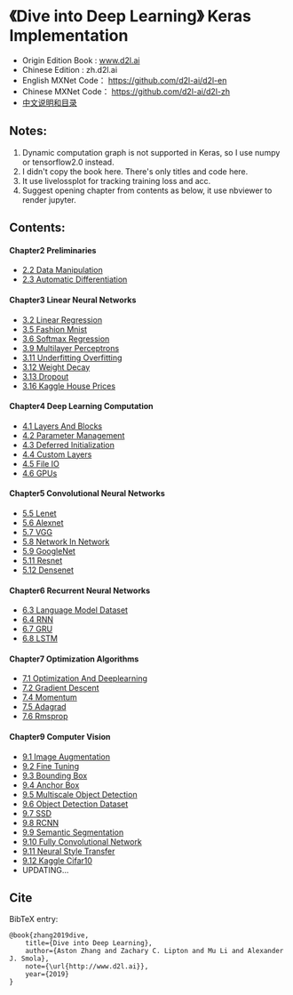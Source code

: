 # 《Dive into Deep Learning》 Keras Implementation

* Origin Edition Book : www.d2l.ai
* Chinese Edition : zh.d2l.ai
* English MXNet Code： https://github.com/d2l-ai/d2l-en
* Chinese MXNet Code： https://github.com/d2l-ai/d2l-zh
* [中文说明和目录](https://github.com/Jerzha/d2l-keras/blob/master/README_zh.md)

## Notes:

1. Dynamic computation graph is not supported in Keras, so I use numpy or tensorflow2.0 instead.
2. I didn't copy the book here. There's only titles and code here.
3. It use livelossplot for tracking training loss and acc.
4. Suggest opening chapter from contents as below, it use nbviewer to render jupyter.

## Contents:

#### Chapter2 Preliminaries
* [2.2 Data Manipulation](https://nbviewer.jupyter.org/github/Jerzha/d2l-keras/blob/master/chapter2/2.2_data_manipulation.ipynb)
* [2.3 Automatic Differentiation](https://nbviewer.jupyter.org/github/Jerzha/d2l-keras/blob/master/chapter2/2.3_automatic_differentiation.ipynb)
#### Chapter3 Linear Neural Networks
* [3.2 Linear Regression](https://nbviewer.jupyter.org/github/Jerzha/d2l-keras/blob/master/chapter3/3.2_linear-regression.ipynb)
* [3.5 Fashion Mnist](https://nbviewer.jupyter.org/github/Jerzha/d2l-keras/blob/master/chapter3/3.5_fashion-mnist.ipynb)
* [3.6 Softmax Regression](https://nbviewer.jupyter.org/github/Jerzha/d2l-keras/blob/master/chapter3/3.6_softmax-regression.ipynb)
* [3.9 Multilayer Perceptrons](https://nbviewer.jupyter.org/github/Jerzha/d2l-keras/blob/master/chapter3/3.9_multilayer-perceptrons.ipynb)
* [3.11 Underfitting Overfitting](https://nbviewer.jupyter.org/github/Jerzha/d2l-keras/blob/master/chapter3/3.11_underfitting_overfitting.ipynb)
* [3.12 Weight Decay](https://nbviewer.jupyter.org/github/Jerzha/d2l-keras/blob/master/chapter3/3.12_weight_decay.ipynb)
* [3.13 Dropout](https://nbviewer.jupyter.org/github/Jerzha/d2l-keras/blob/master/chapter3/3.13_dropout.ipynb)
* [3.16 Kaggle House Prices](https://nbviewer.jupyter.org/github/Jerzha/d2l-keras/blob/master/chapter3/3.16_kaggle_house_prices.ipynb)
#### Chapter4 Deep Learning Computation
* [4.1 Layers And Blocks](https://nbviewer.jupyter.org/github/Jerzha/d2l-keras/blob/master/chapter4/4.1_layers_and_blocks.ipynb)
* [4.2 Parameter Management](https://nbviewer.jupyter.org/github/Jerzha/d2l-keras/blob/master/chapter4/4.2_parameter_management.ipynb)
* [4.3 Deferred Initialization](https://nbviewer.jupyter.org/github/Jerzha/d2l-keras/blob/master/chapter4/4.3_deferred_initialization.ipynb)
* [4.4 Custom Layers](https://nbviewer.jupyter.org/github/Jerzha/d2l-keras/blob/master/chapter4/4.4_custom_layers.ipynb)
* [4.5 File IO](https://nbviewer.jupyter.org/github/Jerzha/d2l-keras/blob/master/chapter4/4.5_file_io.ipynb)
* [4.6 GPUs](https://nbviewer.jupyter.org/github/Jerzha/d2l-keras/blob/master/chapter4/4.6_gpus.ipynb)
#### Chapter5 Convolutional Neural Networks
* [5.5 Lenet](https://nbviewer.jupyter.org/github/Jerzha/d2l-keras/blob/master/chapter5/5.5_lenet.ipynb)	
* [5.6 Alexnet](https://nbviewer.jupyter.org/github/Jerzha/d2l-keras/blob/master/chapter5/5.6_alexnet.ipynb)	
* [5.7 VGG](https://nbviewer.jupyter.org/github/Jerzha/d2l-keras/blob/master/chapter5/5.7_vgg.ipynb)	
* [5.8 Network In Network](https://nbviewer.jupyter.org/github/Jerzha/d2l-keras/blob/master/chapter5/5.8_network_in_network.ipynb)
* [5.9 GoogleNet](https://nbviewer.jupyter.org/github/Jerzha/d2l-keras/blob/master/chapter5/5.9_googlenet.ipynb)
* [5.11 Resnet](https://nbviewer.jupyter.org/github/Jerzha/d2l-keras/blob/master/chapter5/5.11_resnet.ipynb)	
* [5.12 Densenet](https://nbviewer.jupyter.org/github/Jerzha/d2l-keras/blob/master/chapter5/5.12_densenet.ipynb)
#### Chapter6 Recurrent Neural Networks
* [6.3 Language Model Dataset](https://nbviewer.jupyter.org/github/Jerzha/d2l-keras/blob/master/chapter6/6.3_language_model_dataset.ipynb)
* [6.4 RNN](https://nbviewer.jupyter.org/github/Jerzha/d2l-keras/blob/master/chapter6/6.4_rnn.ipynb)
* [6.7 GRU](https://nbviewer.jupyter.org/github/Jerzha/d2l-keras/blob/master/chapter6/6.7_gru.ipynb)
* [6.8 LSTM](https://nbviewer.jupyter.org/github/Jerzha/d2l-keras/blob/master/chapter6/6.8_lstm.ipynb)
#### Chapter7 Optimization Algorithms
* [7.1 Optimization And Deeplearning](https://nbviewer.jupyter.org/github/Jerzha/d2l-keras/blob/master/chapter7/7.1_optimization_and_deeplearning.ipynb)	
* [7.2 Gradient Descent](https://nbviewer.jupyter.org/github/Jerzha/d2l-keras/blob/master/chapter7/7.2_gradient_descent.ipynb)
* [7.4 Momentum](https://nbviewer.jupyter.org/github/Jerzha/d2l-keras/blob/master/chapter7/7.4_momentum.ipynb)		
* [7.5 Adagrad](https://nbviewer.jupyter.org/github/Jerzha/d2l-keras/blob/master/chapter7/7.5_adagrad.ipynb)		
* [7.6 Rmsprop](https://nbviewer.jupyter.org/github/Jerzha/d2l-keras/blob/master/chapter7/7.6_rmsprop.ipynb)
#### Chapter9 Computer Vision
* [9.1 Image Augmentation](https://nbviewer.jupyter.org/github/Jerzha/d2l-keras/blob/master/chapter9/9.1_image_augmentation.ipynb)
* [9.2 Fine Tuning](https://nbviewer.jupyter.org/github/Jerzha/d2l-keras/blob/master/chapter9/9.2_fine_tuning.ipynb)
* [9.3 Bounding Box](https://nbviewer.jupyter.org/github/Jerzha/d2l-keras/blob/master/chapter9/9.3_bounding_box.ipynb)
* [9.4 Anchor Box](https://nbviewer.jupyter.org/github/Jerzha/d2l-keras/blob/master/chapter9/9.4_anchor_box.ipynb)
* [9.5 Multiscale Object Detection](https://nbviewer.jupyter.org/github/Jerzha/d2l-keras/blob/master/chapter9/9.5_multiscale_object_detection.ipynb)
* [9.6 Object Detection Dataset](https://nbviewer.jupyter.org/github/Jerzha/d2l-keras/blob/master/chapter9/9.6_object_detection_data_set.ipynb)
* [9.7 SSD](https://nbviewer.jupyter.org/github/Jerzha/d2l-keras/blob/master/chapter9/9.7_ssd.ipynb)
* [9.8 RCNN](https://nbviewer.jupyter.org/github/Jerzha/d2l-keras/blob/master/chapter9/9.8_rcnn.ipynb)
* [9.9 Semantic Segmentation](https://nbviewer.jupyter.org/github/Jerzha/d2l-keras/blob/master/chapter9/9.9_semantic_segmentation.ipynb)
* [9.10 Fully Convolutional Network](https://nbviewer.jupyter.org/github/Jerzha/d2l-keras/blob/master/chapter9/9.10_fully_convolutional_network.ipynb)
* [9.11 Neural Style Transfer](https://nbviewer.jupyter.org/github/Jerzha/d2l-keras/blob/master/chapter9/9.11_neural_style_transfer.ipynb)
* [9.12 Kaggle Cifar10](https://nbviewer.jupyter.org/github/Jerzha/d2l-keras/blob/master/chapter9/9.12_kaggle_cifar10.ipynb)
* UPDATING...

## Cite
BibTeX entry:

```
@book{zhang2019dive,
    title={Dive into Deep Learning},
    author={Aston Zhang and Zachary C. Lipton and Mu Li and Alexander J. Smola},
    note={\url{http://www.d2l.ai}},
    year={2019}
}
```
